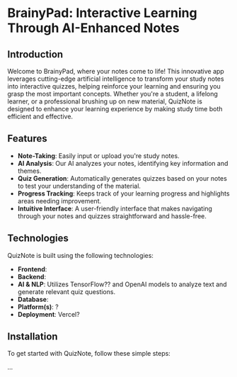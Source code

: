 
# BrainyPad: Interactive Learning Through AI-Enhanced Notes

## Introduction
Welcome to BrainyPad, where your notes come to life! This innovative app leverages cutting-edge artificial intelligence to transform your study notes into interactive quizzes, helping reinforce your learning and ensuring you grasp the most important concepts. Whether you're a student, a lifelong learner, or a professional brushing up on new material, QuizNote is designed to enhance your learning experience by making study time both efficient and effective.

## Features
- **Note-Taking**: Easily input or upload you're study notes.
- **AI Analysis**: Our AI analyzes your notes, identifying key information and themes.
- **Quiz Generation**: Automatically generates quizzes based on your notes to test your understanding of the material.
- **Progress Tracking**: Keeps track of your learning progress and highlights areas needing improvement.
- **Intuitive Interface**: A user-friendly interface that makes navigating through your notes and quizzes straightforward and hassle-free.

## Technologies
QuizNote is built using the following technologies:
- **Frontend**:
- **Backend**: 
- **AI & NLP**: Utilizes TensorFlow?? and OpenAI models to analyze text and generate relevant quiz questions.
- **Database**:
- **Platform(s)**: ?
- **Deployment**: Vercel? 

## Installation
To get started with QuizNote, follow these simple steps:

...

